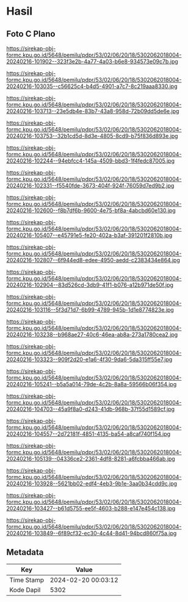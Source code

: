 # Hasil

## Foto C Plano

https://sirekap-obj-formc.kpu.go.id/5648/pemilu/pdpr/53/02/06/20/18/5302062018004-20240216-101902--323f3e2b-4a77-4a03-b6e8-934573e09c7b.jpg

https://sirekap-obj-formc.kpu.go.id/5648/pemilu/pdpr/53/02/06/20/18/5302062018004-20240216-103035--c56625c4-b4d5-4901-a7c7-8c219aaa8330.jpg

https://sirekap-obj-formc.kpu.go.id/5648/pemilu/pdpr/53/02/06/20/18/5302062018004-20240216-103713--23e5db4e-83b7-43a8-958d-72b09dd5de6e.jpg

https://sirekap-obj-formc.kpu.go.id/5648/pemilu/pdpr/53/02/06/20/18/5302062018004-20240216-103753--32b1cd5d-8d3e-4805-8cd9-b75f836d893e.jpg

https://sirekap-obj-formc.kpu.go.id/5648/pemilu/pdpr/53/02/06/20/18/5302062018004-20240216-102244--94ebfcc4-145a-4509-bbd3-1f4fedc87005.jpg

https://sirekap-obj-formc.kpu.go.id/5648/pemilu/pdpr/53/02/06/20/18/5302062018004-20240216-102331--f5540fde-3673-404f-924f-76059d7ed9b2.jpg

https://sirekap-obj-formc.kpu.go.id/5648/pemilu/pdpr/53/02/06/20/18/5302062018004-20240216-102600--f8b7df6b-9600-4e75-bf8a-4abcbd60e130.jpg

https://sirekap-obj-formc.kpu.go.id/5648/pemilu/pdpr/53/02/06/20/18/5302062018004-20240216-105407--e45791e5-fe20-402a-b3af-391201f2810b.jpg

https://sirekap-obj-formc.kpu.go.id/5648/pemilu/pdpr/53/02/06/20/18/5302062018004-20240216-102807--6f944ed8-edee-4950-aedd-c2383434e864.jpg

https://sirekap-obj-formc.kpu.go.id/5648/pemilu/pdpr/53/02/06/20/18/5302062018004-20240216-102904--83d526cd-3db9-41f1-b076-a12b971de50f.jpg

https://sirekap-obj-formc.kpu.go.id/5648/pemilu/pdpr/53/02/06/20/18/5302062018004-20240216-103116--5f3d71d7-6b99-4789-945b-1d1e8774823e.jpg

https://sirekap-obj-formc.kpu.go.id/5648/pemilu/pdpr/53/02/06/20/18/5302062018004-20240216-103238--b968ae27-40c6-46ea-ab8a-273a1780cea2.jpg

https://sirekap-obj-formc.kpu.go.id/5648/pemilu/pdpr/53/02/06/20/18/5302062018004-20240216-103323--909f2d20-e1a6-4f30-9da6-5da315ff55e7.jpg

https://sirekap-obj-formc.kpu.go.id/5648/pemilu/pdpr/53/02/06/20/18/5302062018004-20240216-105241--b5a5a014-79de-4c2b-8a8a-59566b06f354.jpg

https://sirekap-obj-formc.kpu.go.id/5648/pemilu/pdpr/53/02/06/20/18/5302062018004-20240216-104703--45a9f8a0-d243-41db-968b-37f55d1589cf.jpg

https://sirekap-obj-formc.kpu.go.id/5648/pemilu/pdpr/53/02/06/20/18/5302062018004-20240216-104557--2d72181f-4851-4135-ba54-a8caf740f154.jpg

https://sirekap-obj-formc.kpu.go.id/5648/pemilu/pdpr/53/02/06/20/18/5302062018004-20240216-105139--04336ce2-2361-4df8-8281-a6fcbba466ab.jpg

https://sirekap-obj-formc.kpu.go.id/5648/pemilu/pdpr/53/02/06/20/18/5302062018004-20240216-103928--5621bb02-edf4-4eb3-9b1e-3aa0b34cdd9c.jpg

https://sirekap-obj-formc.kpu.go.id/5648/pemilu/pdpr/53/02/06/20/18/5302062018004-20240216-103427--b61d5755-ee5f-4603-b288-e147e454c138.jpg

https://sirekap-obj-formc.kpu.go.id/5648/pemilu/pdpr/53/02/06/20/18/5302062018004-20240216-103849--6f89cf32-ec30-4c44-8d41-94bcd860f75a.jpg


## Metadata

| Key        | Value               |
| ---------- | ------------------- |
| Time Stamp | 2024-02-20 00:03:12 |
| Kode Dapil | 5302                |



